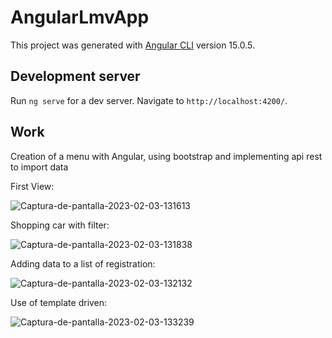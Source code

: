 # AngularLmvApp

This project was generated with [Angular CLI](https://github.com/angular/angular-cli) version 15.0.5.

## Development server

Run `ng serve` for a dev server. Navigate to `http://localhost:4200/`. 

## Work

Creation of a menu with Angular, using bootstrap and implementing api rest to import data

First View:


<img src="https://i.ibb.co/Z8V1Xmn/Captura-de-pantalla-2023-02-03-131613.jpg" alt="Captura-de-pantalla-2023-02-03-131613" border="0">


Shopping car with filter:


<img src="https://i.ibb.co/Ht9z2X8/Captura-de-pantalla-2023-02-03-131838.jpg" alt="Captura-de-pantalla-2023-02-03-131838" border="0">


Adding data to a list of registration:


<img src="https://i.ibb.co/pZtqKdc/Captura-de-pantalla-2023-02-03-132132.jpg" alt="Captura-de-pantalla-2023-02-03-132132" border="0">


Use of template driven:


<img src="https://i.ibb.co/5nvdj9K/Captura-de-pantalla-2023-02-03-133239.jpg" alt="Captura-de-pantalla-2023-02-03-133239" border="0">

